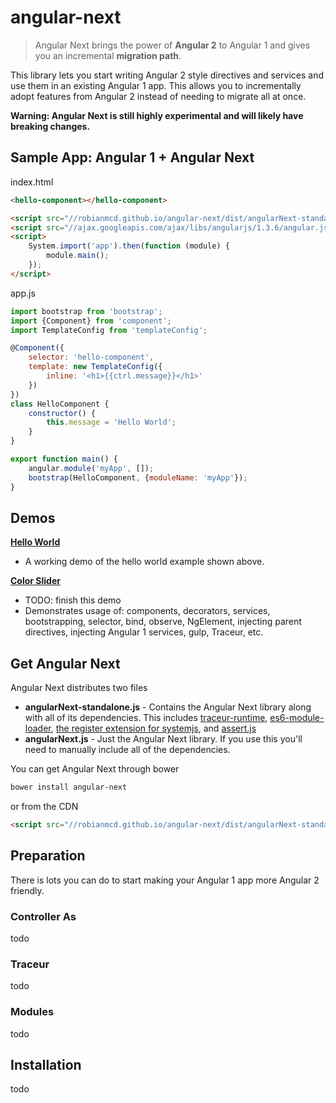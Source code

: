 # angular-next
> Angular Next brings the power of **Angular 2** to Angular 1 and gives you an incremental **migration path**.

This library lets you start writing Angular 2 style directives and services and use them in an existing Angular 1 app. This allows you to incrementally adopt features from Angular 2 instead of needing to migrate all at once.

**Warning: Angular Next is still highly experimental and will likely have breaking changes.**

## Sample App: Angular 1 + Angular Next

index.html
```html
<hello-component></hello-component>

<script src="//robianmcd.github.io/angular-next/dist/angularNext-standalone.js"></script>
<script src="//ajax.googleapis.com/ajax/libs/angularjs/1.3.6/angular.js"></script>
<script>
    System.import('app').then(function (module) {
        module.main();
    });
</script>
```

app.js
```javascript
import bootstrap from 'bootstrap';
import {Component} from 'component';
import TemplateConfig from 'templateConfig';

@Component({
    selector: 'hello-component',
    template: new TemplateConfig({
        inline: '<h1>{{ctrl.message}}</h1>'
    })
})
class HelloComponent {
    constructor() {
        this.message = 'Hello World';
    }
}

export function main() {
    angular.module('myApp', []);
    bootstrap(HelloComponent, {moduleName: 'myApp'});
}
```

## Demos

**[Hello World](https://github.com/robianmcd/angular-next/tree/gh-pages/examples/hello-world)**
* A working demo of the hello world example shown above.

**[Color Slider](https://github.com/robianmcd/angular-next/tree/gh-pages/examples/color-slider)**
* TODO: finish this demo
* Demonstrates usage of: components, decorators, services, bootstrapping, selector, bind, observe, NgElement, injecting parent directives, injecting Angular 1 services, gulp, Traceur, etc.

## Get Angular Next
Angular Next distributes two files
  * **angularNext-standalone.js** - Contains the Angular Next library along with all of its dependencies. This includes [traceur-runtime](https://github.com/jmcriffey/bower-traceur-runtime), [es6-module-loader](https://github.com/ModuleLoader/es6-module-loader), [the register extension for systemjs](https://github.com/systemjs/systemjs/blob/master/lib/extension-register.js), and [assert.js](http://angular.github.io/assert/)
  * **angularNext.js** - Just the Angular Next library. If you use this you'll need to manually include all of the dependencies.

You can get Angular Next through bower

```sh
bower install angular-next
```

or from the CDN

```html
<script src="//robianmcd.github.io/angular-next/dist/angularNext-standalone.js"></script>
```

## Preparation
There is lots you can do to start making your Angular 1 app more Angular 2 friendly.

### Controller As
todo

### Traceur
todo

### Modules
todo

## Installation
todo
